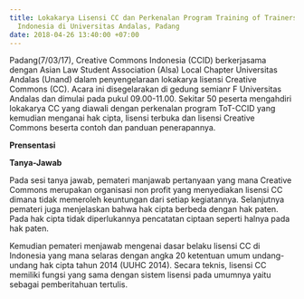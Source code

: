 ```yaml
---
title: Lokakarya Lisensi CC dan Perkenalan Program Training of Trainers Creative Commons
  Indonesia di Universitas Andalas, Padang
date: 2018-04-26 13:40:00 +07:00
---
```


Padang(7/03/17), Creative Commons Indonesia (CCID) berkerjasama dengan Asian Law Student Association (Alsa) Local Chapter Universitas Andalas (Unand) dalam penyengelaraan lokakarya lisensi Creative Commons (CC). Acara ini disegelarakan di gedung semianr F Universitas Andalas dan dimulai pada pukul 09.00-11.00. Sekitar 50 peserta mengahdiri lokakarya CC yang diawali dengan perkenalan program ToT-CCID yang kemudian menganai hak cipta, lisensi terbuka dan lisensi Creative Commons beserta contoh dan panduan penerapannya.

**Prensentasi**

**Tanya-Jawab**

Pada sesi tanya jawab, pemateri manjawab pertanyaan yang mana Creative Commons merupakan organisasi non profit yang menyediakan lisensi CC dimana tidak memeroleh keuntungan dari setiap kegiatannya. Selanjutnya pemateri juga menjelaskan bahwa hak cipta berbeda dengan hak paten. Pada hak cipta tidak diperlukannya pencatatan ciptaan seperti halnya pada hak paten. 

Kemudian pemateri menjawab mengenai dasar belaku lisensi CC di Indonesia yang mana selaras dengan angka 20 ketentuan umum undang-undang hak cipta tahun 2014 (UUHC 2014). Secara teknis, lisensi CC memiliki fungsi yang sama dengan sistem lisensi pada umumnya yaitu sebagai pemberitahuan tertulis.